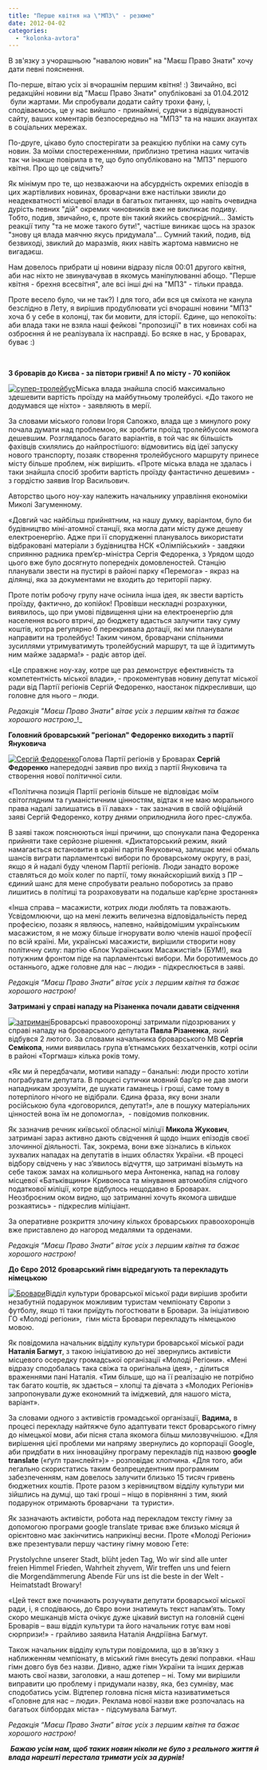 ```yaml
---
title: "Перше квітня на \"МПЗ\" - резюме"
date: 2012-04-02
categories: 
  - "kolonka-avtora"
---
```


В зв'язку з учорашньою "навалою новин" на "Маєш Право Знати" хочу дати певні пояснення.

По-перше, вітаю усіх зі вчорашнім першим квітня! :) Звичайно, всі редакційні новини від "Маєш Право Знати" опубліковані за 01.04.2012  були жартами. Ми спробували додати сайту трохи фану, і, сподіваємось, це у нас вийшло - принаймні, судячи з відвідуваності сайту, ваших коментарів безпосередньо на "МПЗ" та на наших акаунтах в соціальних мережах.

По-друге, цікаво було спостерігати за реакцією публіки на саму суть новин. За моїми спостереженнями, приблизно третина наших читачів так чи інакше повірила в те, що було опубліковано на "МПЗ" першого квітня. Про що це свідчить?

Як мінімум про те, що незважаючи на абсурдність окремих епізодів в цих жартівливих новинах, броварчани вже настільки звикли до неадекватності місцевої влади в багатьох питаннях, що навіть очевидна дурість певних "дій" окремих чиновників вже не викликає подиву. Тобто, подив, звичайно, є, проте він такий якийсь своєрідний... Замість реакції типу "та не може такого бути!", частіше виникає щось на зразок "знову ця влада маячню якусь придумала"... Сумний такий, подив, від безвиході, звиклий до маразмів, яких навіть жартома навмисно не вигадаєш.

Нам довелось прибрати ці новини відразу після 00:01 другого квітня, аби нас ніхто не звинувачував в якомусь маніпулюванні абощо. "Перше квітня - брехня всесвітня", але всі інші дні на "МПЗ" - тільки правда.

Проте весело було, чи не так?) І для того, аби вся ця сміхота не канула безслідно в Лету, я вирішив продублювати усі вчорашні новини "МПЗ" хоча б у себе в колонці, так би мовити, для історії. Єдине, що непокоїть: аби влада таки не взяла наші фейкові "пропозиції" в тих новинах собі на озброєння й не реалізувала їх насправді. Бо всяке в нас, у Броварах, буває :)

 

**З броварів до Києва - за півтори гривні! А по місту - 70 копійок**

[![](https://mpz.brovary.org/wp-content/uploads/2012/04/1236035974_950_msg-big.jpg "супер-тролейбус")](https://mpz.brovary.org/wp-content/uploads/2012/04/1236035974_950_msg-big.jpg)Міська влада знайшла спосіб максимально здешевити вартість проїзду на майбутньому тролейбусі. «До такого не додумався ще ніхто» - заявляють в мерії.

За словами міського голови Ігоря Сапожко, влада ще з минулого року почала думати над проблемою, як зробити проїзд тролейбусом якомога дешевшим. Розглядалось багато варіантів, в той час як більшість фахівців схилялись до найпростішого: відмовитись від ідеї запуску нового транспорту, позаяк створення тролейбусного маршруту принесе місту більше проблем, ніж вирішить. «Проте міська влада не здалась і таки знайшла спосіб зробити вартість проїзду фантастично дешевим» - з гордістю заявив Ігор Васильович.

Авторство цього ноу-хау належить начальнику управління економіки Миколі Загуменному.

«Довгий час найбільш прийнятним, на нашу думку, варіантом, було би будівництво міні-атомної станції, яка могла дати місту дуже дешеву електроенергію. Адже при її спорудженні планувалось використати відбраковані матеріали з будівництва НСК «Олімпійський» - завдяки сприянню радника прем’єр-міністра Сергія Федоренка, з Урядом щодо цього вже було досягнуто попередніх домовленостей. Станцію планували звести на пустирі в районі парку «Перемога» - якраз на ділянці, яка за документами не входить до території парку.

Проте потім робочу групу наче осінила інша ідея, як звести вартість проїзду, фактично, до копійок! Провівши нескладні розрахунки, виявилось, що при умові підвищення ціни на електроенергію для населення всього втричі, до бюджету вдасться залучити таку суму коштів, котра регулярно б перекривала дотації, які ми планували направити на тролейбус! Таким чином, броварчани спільними зусиллями утримуватимуть тролейбусний маршрут, та ще й їздитимуть ним майже задарма!» - радіє автор ідеї.

«Це справжнє ноу-хау, котре ще раз демонструє ефективність та компетентність міської влади», - прокоментував новину депутат міської ради від Партії регіонів Сергій Федоренко, наостанок підкресливши, що головне для нього – люди.

_Редакція "Маєш Право Знати" вітає усіх з першим квітня та бажає хорошого настрою__!_

**Головний броварський "регіонал" Федоренко виходить з партії Януковича**

[![](https://mpz.brovary.org/wp-content/uploads/2012/04/fed1.jpg "Сергій Федоренко")](https://mpz.brovary.org/wp-content/uploads/2012/04/fed1.jpg)Голова Партії регіонів у Броварах **Сергій Федоренко** напередодні заявив про вихід з партії Януковича та створення нової політичної сили.

«Політична позиція Партії регіонів більше не відповідає моїм світоглядним та гуманістичним цінностям, відтак я не маю морального права надалі залишатись в її лавах» - так зазначив в своїй офіційній заяві Сергій Федоренко, котру днями оприлюднила його прес-служба.

В заяві також пояснюються інші причини, що спонукали пана Федоренка прийняти таке серйозне рішення. «Диктаторський режим, який намагається встановити в країні партія Януковича, залишає мені обмаль шансів виграти парламентські вибори по броварському округу, в разі, якщо я й надалі буду членом Партії регіонів. Люди занадто вороже ставляться до моїх колег по партії, тому якнайскоріший вихід з ПР – єдиний шанс для мене спробувати реально поборотись за право лишитись в політиці та розраховувати на подальше кар’єрне зростання»

«Інша справа – масажисти, котрих люди люблять та поважають. Усвідомлюючи, що на мені лежить величезна відповідальність перед професією, позаяк я являюсь, напевно, найвідомішим українським масажистом, я не можу більше ігнорувати волю членів нашої професії по всій країні. Ми, українські масажисти, вирішили створити нову політичну силу: партію «Блок Українських Масажистів!» (БУМ!), яка потужним фронтом піде на парламентські вибори. Ми боротимемось до останнього, адже головне для нас – люди» - підкреслюється в заяві.

_Редакція “Маєш Право Знати” вітає усіх з першим квітня та бажає хорошого настрою!_

**Затримані у справі нападу на Різаненка почали давати свідчення**

[![](https://mpz.brovary.org/wp-content/uploads/2012/04/16238.jpg "затримані")](https://mpz.brovary.org/wp-content/uploads/2012/04/16238.jpg)Броварські правоохоронці затримали підозрюваних у справі нападу на броварського депутата **Павла Різаненка**, який відбувся 2 лютого. За словами начальника броварського МВ **Сергія Семікопа**, ними виявилась група в’єтнамських безхатченків, котрі осіли в районі «Торгмаш» кілька років тому.

«Як ми й передбачали, мотиви нападу – банальні: люди просто хотіли пограбувати депутата. В процесі сутички мовний бар’єр не дав змоги нападникам зрозуміти, де шукати гаманець і гроші, саме тому в потерпілого нічого не відібрали. Єдина фраза, яку вони знали російською була «договорился, депутат!», але в пошуку матеріальних цінностей вона їм не допомогла»,  - повідомив полковник.

Як зазначив речник київської обласної міліції **Микола Жукович**, затримані зараз активно дають свідчення й щодо інших епізодів своєї злочинної діяльності. Так, зокрема, вони вже зізнались в кількох зухвалих нападах на депутатів в інших областях України. «В процесі відбору свідчень у нас з’явилось відчуття, що затримані візьмуть на себе також замах на колишнього мера Антоненка, напад на голову місцевої «Батьківщини» Кривоноса та мінування автомобіля слідчого податкової міліції, котре відбулось нещодавно в Броварах. Неозброєним оком видно, що затриманні хочуть якомога швидше розкаятись» - підкреслив міліціант.

За оперативне розкриття злочину кількох броварських правоохоронців вже приставлено до нагород медалями та орденами.

_Редакція “Маєш Право Знати” вітає усіх з першим квітня та бажає хорошого настрою!_

**До Євро 2012 броварський гімн відредагують та перекладуть німецькою**

[![](https://mpz.brovary.org/wp-content/uploads/2012/04/21.jpg "Бровари")](https://mpz.brovary.org/wp-content/uploads/2012/04/21.jpg)Відділ культури броварської міської ради вирішив зробити незабутній подарунок можливим туристам чемпіонату Європи з футболу, якщо ті таки приїдуть погостювати в Бровари. За ініціативою ГО «Молоді регіони»,  гімн міста Бровари перекладуть німецькою мовою.

Як повідомила начальник відділу культури броварської міської ради **Наталія Багмут**, з такою ініціативою до неї звернулись активісти місцевого осередку громадської організації «Молоді Регіони». «Мені відразу сподобалась така свіжа та оригінальна ідея», - ділиться враженнями пані Наталія. «Тим більше, що на її реалізацію не потрібно так багато коштів, як здається – хлопці та дівчата з «Молодих Регіонів» запропонували дуже економний та іміджевий, для нашого міста, варіант».

За словами одного з активістів громадської організації, **Вадима,** в процесі перекладу найтяжче було адаптувати текст броварського гімну до німецької мови, аби пісня стала якомога більш милозвучнішою. «Для вирішення цієї проблеми ми напряму звернулись до корпорації Google, аби придбати в них інноваційну програму перекладів під назвою **google translate** («ґуґл транслейт»)» - розповідає хлопчина. «Для того, аби легально скористатись таким безпрецедентним програмним забезпеченням, нам довелось залучити близько 15 тисяч гривень бюджетних коштів. Проте разом з керівництвом відділу культури ми зійшлись на думці, що такі гроші – ніщо в порівнянні з тим, який подарунок отримають броварчани  та туристи».

Як зазначають активісти, робота над перекладом тексту гімну за допомогою програми google translate триває вже близько місяця й орієнтовно має закінчитись наприкінці весни. Проте «Молоді Регіони» вже презентували першу частину гімну мовою Гете:

Prystolychne unserer Stadt, blüht jeden Tag, Wo wir sind alle unter freien Himmel Frieden, Wahrheit zhyvem, Wir treffen uns und feiern die Morgendämmerung Abende Für uns ist die beste in der Welt - Heimatstadt Browary!

«Цей текст вже починають розучувати депутати броварської міської ради, і, я сподіваюсь, до Євро вони знатимуть текст напам’ять. Тому скоро мешканців міста очікує дуже цікавий виступ на головній сцені Броварів – ваш відділ культури та його начальник готує вам нові сюрпризи!» - грайливо заявила Наталія Андріївна Багмут.

Також начальник відділу культури повідомила, що в зв’язку з наближенням чемпіонату, в міський гімн внесуть деякі поправки. «Наш гімн довго був без назви. Дивно, адже гімн України та інших держав мають свої назви, заголовки, а наш дотепер – ні. Тому ми вирішили виправити цю проблему і придумали назву, яка, без сумніву, має сподобатись усім. Відтепер головна пісня міста називатиметься «Головне для нас – люди». Реклама нової назви вже розпочалась на багатьох білбордах міста» - підсумувала Багмут.

_Редакція “Маєш Право Знати” вітає усіх з першим квітня та бажає хорошого настрою!_

 _**Бажаю усім нам, щоб таких новин ніколи не було з реального життя й влада нарешті перестала тримати усіх за дурнів!**_
